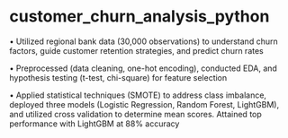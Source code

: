 # customer_churn_analysis_python
• Utilized regional bank data (30,000 observations) to understand churn factors, guide customer retention strategies, and predict churn rates

• Preprocessed (data cleaning, one-hot encoding), conducted EDA, and hypothesis testing (t-test, chi-square) for feature selection

• Applied statistical techniques (SMOTE) to address class imbalance, deployed three models (Logistic Regression, Random Forest, LightGBM), and utilized cross validation to determine mean scores. Attained top performance with LightGBM at 88% accuracy
